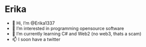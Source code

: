 # Erika 
- 👋 Hi, I’m @Erika1337
- 👀 I’m interested in programming opensource software
- 🌱 I’m currently learning C# and Web2 (no web3, thats a scam)
- 📫 I soon have a twitter

<!---
Erika1337/Erika1337 is a ✨ special ✨ repository because its `README.md` (this file) appears on your GitHub profile.
You can click the Preview link to take a look at your changes.
--->
